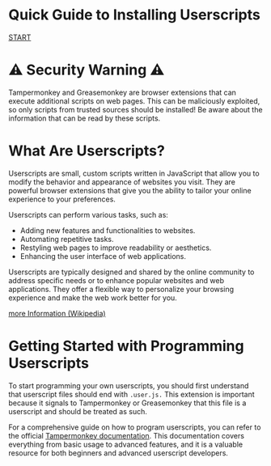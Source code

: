 # Quick Guide to Installing Userscripts

[START](installation-guide/start.md)


# ⚠️ Security Warning ⚠️

Tampermonkey and Greasemonkey are browser extensions that can execute additional scripts on web pages. This can be maliciously exploited, so only scripts from trusted sources should be installed! Be aware about the information that can be read by these scripts.


# What Are Userscripts?

Userscripts are small, custom scripts written in JavaScript that allow you to modify the behavior and appearance of websites you visit. They are powerful browser extensions that give you the ability to tailor your online experience to your preferences.

Userscripts can perform various tasks, such as:
- Adding new features and functionalities to websites.
- Automating repetitive tasks.
- Restyling web pages to improve readability or aesthetics.
- Enhancing the user interface of web applications.

Userscripts are typically designed and shared by the online community to address specific needs or to enhance popular websites and web applications. They offer a flexible way to personalize your browsing experience and make the web work better for you.

[more Information (Wikipedia)](https://en.wikipedia.org/wiki/Userscript)


# Getting Started with Programming Userscripts

To start programming your own userscripts, you should first understand that userscript files should end with ``.user.js.`` This extension is important because it signals to Tampermonkey or Greasemonkey that this file is a userscript and should be treated as such.

For a comprehensive guide on how to program userscripts, you can refer to the official [Tampermonkey documentation](https://www.tampermonkey.net/documentation.php). This documentation covers everything from basic usage to advanced features, and it is a valuable resource for both beginners and advanced userscript developers.